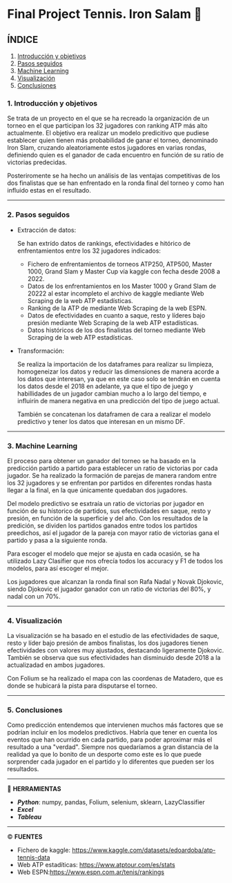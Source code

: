 # Final Project Tennis. Iron Salam 🎾

## ÍNDICE

1. [Introducción y objetivos](#introducción-y-objetivos)
2. [Pasos seguidos](#pasos-seguidos)
3. [Machine Learning](#machine-learning)
4. [Visualización](#visualización)
5. [Conclusiones](#conclusiones)



### 1. Introducción y objetivos

Se trata de un proyecto en el que se ha recreado la organización de un torneo en el que participan los 32 jugadores con ranking ATP más alto actualmente. El objetivo era realizar un modelo predicitivo que pudiese establecer quien tienen más probabilidad de ganar el torneo, denominado Iron Slam, cruzando aleatoriamente estos jugadores en varias rondas, definiendo quien es el ganador de cada encuentro en función de su ratio de victorias predecidas.

Posteriromente se ha hecho un análisis de las ventajas competitivas de los dos finalistas que se han enfrentado en la ronda final del torneo y como han influido estas en el resultado.

--------------------------------------------------------

### 2. Pasos seguidos

- Extracción de datos:

  Se han extrído datos de rankings, efectividades e hitórico de enfrentamientos entre los 32 jugadores indicados:
  - Fichero de enfrentamientos de torneos ATP250, ATP500, Master 1000, Grand Slam y Master Cup vía kaggle con fecha desde 2008 a 2022.
  - Datos de los enfrentamientos en los Master 1000 y Grand Slam de 20222 al estar incompleto el archivo de kaggle mediante Web Scraping de la web ATP   estadísticas.
  - Ranking de la ATP de mediante Web Scraping de la web ESPN.
  - Datos de efectividades en cuanto a saque, resto y líderes bajo presión mediante Web Scraping de la web ATP estadísticas.
  - Datos históricos de los dos finalistas del torneo mediante Web Scraping de la web ATP estadísticas.

- Transformación:
  
  Se realiza la importación de los dataframes para realizar su limpieza, homogeneizar los datos y reducir las dimensiones de manera acorde a los datos que   interesan, ya que en este caso solo se tendrán en cuenta los datos desde el 2018 en adelante, ya que el tipo de juego y habillidades de un jugador         cambian mucho a lo largo del tiempo, e influirín de manera negativa en una predicción del tipo de juego actual.

  También se concatenan los dataframen de cara a realizar el modelo predictivo y tener los datos que interesan en un mismo DF.

--------------------------------------------------------

### 3. Machine Learning

El proceso para obtener un ganador del torneo se ha basado en la predicción partido a partido para establecer un ratio de victorias por cada jugador.
Se ha realizado la formación de parejas de manera random entre los 32 jugadores y se enfrentan por partidos en diferentes rondas hasta llegar a la final, en la que únicamente quedaban dos jugadores.

Del modelo predictivo se esxtraía un ratio de victorias por jugador en función de su hístorico de partidos, sus efectividades en saque, resto y presión, en función de la superficie y del año. Con los resultados de la predición, se dividen los partidos ganados entre todos los partidos preedichos, así el jugador de la pareja con mayor ratio de victorias gana el partido y pasa a la siguiente ronda.

Para escoger el modelo que mejor se ajusta en cada ocasión, se ha utilizado Lazy Clasifier que nos ofrecía todos los accuracy y F1 de todos los modelos, para así escoger el mejor.

Los jugadores que alcanzan la ronda final son Rafa Nadal y Novak Djokovic, siendo Djokovic el jugador ganador con un ratio de victorias del 80%, y nadal con un 70%.

--------------------------------------------------------

### 4. Visualización

La visualización se ha basado en el estudio de las efectividades de saque, resto y líder bajo presión de ambos finalistas, los dos jugadores tienen efectividades con valores muy ajustados, destacando ligeramente Djokovic. También se observa que sus efectividades han disminuido desde 2018 a la actualizadad en ambos jugadores.

Con Folium se ha realizado el mapa con las coordenas de Matadero, que es donde se hubicará la pista para disputarse el torneo.

--------------------------------------------------------

### 5. Conclusiones

Como predicción entendemos que intervienen muchos más factores que se podrían incluir en los modelos predictivos. Habría que tener en cuenta los eventos que han ocurrido en cada partido, para poder aproximar más el resultado a una "verdad". Siempre nos quedaríamos a gran distancia de la realidad ya que lo bonito de un desporte como este es lo que puede sorprender cada jugador en el partido y lo diferentes que pueden ser los resultados.

-------------------------------------------------------

🚀 **HERRAMIENTAS**

  - **_Python_**: numpy, pandas, Folium, selenium, sklearn, LazyClassifier
  - **_Excel_**
  - **_Tableau_**

-------------------------------------------------------

© **FUENTES**

- Fichero de kaggle: https://www.kaggle.com/datasets/edoardoba/atp-tennis-data
- Web ATP estadíticas: https://www.atptour.com/es/stats
- Web ESPN:https://www.espn.com.ar/tenis/rankings





 
 
 
